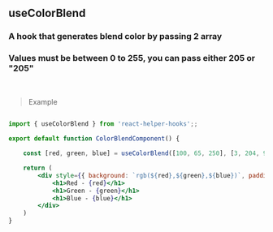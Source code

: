 ## useColorBlend

### A hook that generates blend color by passing 2 array
### Values must be between 0 to 255, you can pass either 205 or "205"

<br />

> Example

```jsx
 
import { useColorBlend } from 'react-helper-hooks';;

export default function ColorBlendComponent() {

    const [red, green, blue] = useColorBlend([100, 65, 250], [3, 204, 99])

    return (
        <div style={{ background: `rgb(${red},${green},${blue})`, padding: "1rem 2rem" }}>
            <h1>Red - {red}</h1>
            <h1>Green - {green}</h1>
            <h1>Blue - {blue}</h1>
        </div>
    )
}
```

